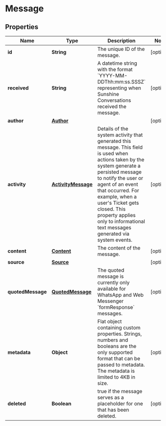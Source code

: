 

# Message


## Properties

| Name | Type | Description | Notes |
|------------ | ------------- | ------------- | -------------|
|**id** | **String** | The unique ID of the message. |  [optional] |
|**received** | **String** | A datetime string with the format &#x60;YYYY-MM-DDThh:mm:ss.SSSZ&#x60; representing when Sunshine Conversations received the message. |  [optional] |
|**author** | [**Author**](Author.md) |  |  [optional] |
|**activity** | [**ActivityMessage**](ActivityMessage.md) | Details of the system activity that generated this message. This field is used when actions taken by the system generate a persisted message to notify the user or agent of an event that occurred. For example, when a user&#39;s Ticket gets closed. This property applies only to informational text messages generated via system events. |  [optional] |
|**content** | [**Content**](Content.md) | The content of the message. |  [optional] |
|**source** | [**Source**](Source.md) |  |  [optional] |
|**quotedMessage** | [**QuotedMessage**](QuotedMessage.md) | The quoted message is currently only available for WhatsApp and Web Messenger &#x60;formResponse&#x60; messages. |  [optional] |
|**metadata** | **Object** | Flat object containing custom properties. Strings, numbers and booleans  are the only supported format that can be passed to metadata. The metadata is limited to 4KB in size.  |  [optional] |
|**deleted** | **Boolean** | true if the message serves as a placeholder for one that has been deleted. |  [optional] |



